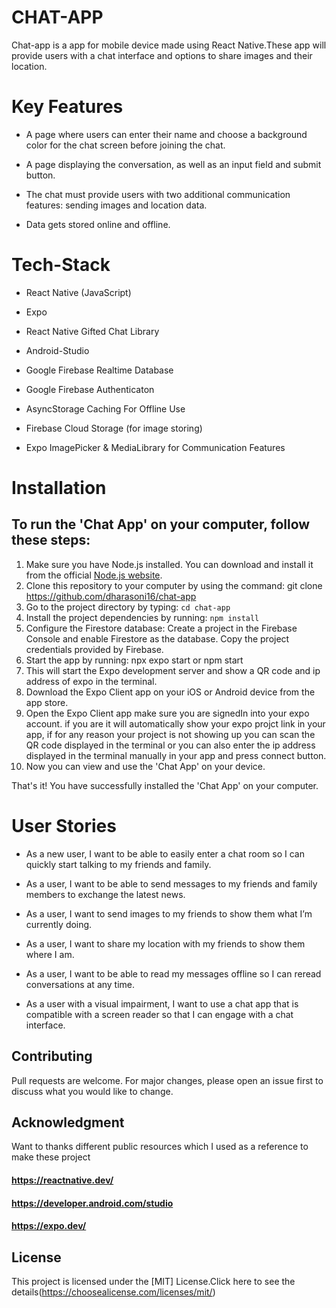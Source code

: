 # CHAT-APP

Chat-app is a app for mobile device made using React Native.These app will provide users with a chat interface and options to share images and their location.

# Key Features

- A page where users can enter their name and choose a background color for the chat screen
  before joining the chat.

* A page displaying the conversation, as well as an input field and submit button.

- The chat must provide users with two additional communication features: sending images
  and location data.

* Data gets stored online and offline.

# Tech-Stack

- React Native (JavaScript)

* Expo

- React Native Gifted Chat Library

* Android-Studio

- Google Firebase Realtime Database

* Google Firebase Authenticaton

- AsyncStorage Caching For Offline Use

* Firebase Cloud Storage (for image storing)

- Expo ImagePicker & MediaLibrary for Communication Features

# Installation

## To run the 'Chat App' on your computer, follow these steps:

1. Make sure you have Node.js installed. You can download and install it from the official [Node.js website](https://nodejs.org/en "Node.js website").
2. Clone this repository to your computer by using the command: git clone <https://github.com/dharasoni16/chat-app>
3. Go to the project directory by typing: `cd chat-app`
4. Install the project dependencies by running: `npm install`
5. Configure the Firestore database: Create a project in the Firebase Console and enable Firestore as the database.
   Copy the project credentials provided by Firebase.
6. Start the app by running: npx expo start or npm start
7. This will start the Expo development server and show a QR code and ip address of expo in the terminal.
8. Download the Expo Client app on your iOS or Android device from the app store.
9. Open the Expo Client app make sure you are signedIn into your expo account. if you are it will automatically show your
   expo projct link in your app, if for any reason your project is not showing up you can scan the QR code displayed in the terminal or you can also enter the ip address displayed in the terminal manually in your app and press connect button.
10. Now you can view and use the 'Chat App' on your device.

That's it! You have successfully installed the 'Chat App' on your computer.

# User Stories

- As a new user, I want to be able to easily enter a chat room so I can quickly start talking to my
  friends and family.

* As a user, I want to be able to send messages to my friends and family members to exchange
  the latest news.

- As a user, I want to send images to my friends to show them what I’m currently doing.

* As a user, I want to share my location with my friends to show them where I am.

- As a user, I want to be able to read my messages offline so I can reread conversations at any
  time.

* As a user with a visual impairment, I want to use a chat app that is compatible with a screen
  reader so that I can engage with a chat interface.

## Contributing

Pull requests are welcome. For major changes, please open an issue first
to discuss what you would like to change.

## Acknowledgment

Want to thanks different public resources which I used as a reference to make these project

#### <https://reactnative.dev/>

#### <https://developer.android.com/studio>

#### <https://expo.dev/>

## License

This project is licensed under the [MIT] License.Click here to see the details(https://choosealicense.com/licenses/mit/)
